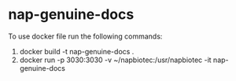 # nap-genuine-docs

To use docker file run the following commands: <br>
1. docker build -t nap-genuine-docs . <br>
2. docker run -p 3030:3030 -v ~/napbiotec:/usr/napbiotec -it nap-genuine-docs

